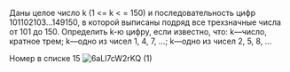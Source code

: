 Даны  целое  число k (1 <= k < = 150)  и  последовательность  цифр 101102103...149150, в которой выписаны подряд все трехзначные числа от 101 до 150. Определить k-ю цифру, если известно, что: 
k—число, кратное трем;
k—одно из чисел 1, 4, 7, ...;
k—одно из чисел 2, 5, 8, ...

Номер в списке 15
![6aLl7cW2rKQ (1)](https://user-images.githubusercontent.com/113888939/196508177-78e09df1-f6b4-44f7-9c50-4f3bb1792c32.jpg)
